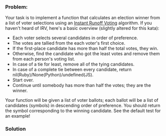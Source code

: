### Problem:
<p>Your task is to implement a function that calculates an election winner from a list of voter selections using an <a href="http://en.wikipedia.org/wiki/Instant-runoff_voting" target="_blank">Instant Runoff Voting</a> algorithm. If you haven&apos;t heard of IRV, here&apos;s a basic overview (slightly altered for this kata):</p>
<ul>
<li>Each voter selects several candidates in order of preference.</li>
<li>The votes are tallied from the each voter&apos;s first choice.</li>
<li>If the first-place candidate has more than half the total votes, they win.</li>
<li>Otherwise, find the candidate who got the least votes and remove them from each person&apos;s voting list.</li>
<li>In case of a tie for least, remove all of the tying candidates.</li>
<li>In case of a complete tie between every candidate, return nil(Ruby)/None(Python)/undefined(JS).</li>
<li>Start over.</li>
<li>Continue until somebody has more than half the votes; they are the winner.</li>
</ul>
<p>Your function will be given a list of voter ballots; each ballot will be a list of candidates (symbols) in descending order of preference. You should return the symbol corresponding to the winning candidate. See the default test for an example!</p>

### Solution